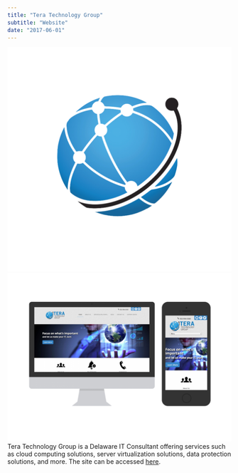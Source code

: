 ```yaml
---
title: "Tera Technology Group"
subtitle: "Website"
date: "2017-06-01"
---
```

![Icon](./icon.png)
![Screenshot](./screenshot.png)
Tera Technology Group is a Delaware IT Consultant offering services such as cloud computing solutions, server virtualization solutions, data protection solutions, and more. The site can be accessed [here](http://teratechgroup.com/).